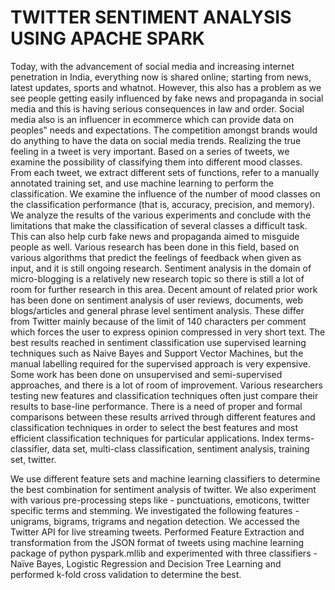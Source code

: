 # TWITTER SENTIMENT ANALYSIS USING APACHE SPARK
Today, with the advancement of social media and increasing internet penetration in India, everything now is shared online; starting from news, latest updates, sports and whatnot. However, this also has a problem as we see people getting easily influenced by fake news and propaganda in social media and this is having serious consequences in law and order. Social media also is an influencer in ecommerce which can provide data on peoples‟ needs and expectations. The competition amongst brands would do anything to have the data on social media trends. Realizing the true feeling in a tweet is very important. Based on a series of tweets, we examine the possibility of classifying them into different mood classes. From each tweet, we extract different sets of functions, refer to a manually annotated training set, and use machine learning to perform the classification. We examine the influence of the number of mood classes on the classification performance (that is, accuracy, precision, and memory). We analyze the results of the various experiments and conclude with the limitations that make the classification of several classes a difficult task. This can also help curb fake news and propaganda aimed to misguide people as well. Various research has been done in this field, based on various algorithms that predict the feelings of feedback when given as input, and it is still ongoing research.  Sentiment analysis in the domain of micro-blogging is a relatively new research topic so there is still a lot of room for further research in this area. Decent amount of related prior work has been done on sentiment analysis of user reviews, documents, web blogs/articles and general phrase level sentiment analysis. These differ from Twitter mainly because of the limit of 140 characters per comment which forces the user to express opinion compressed in very short text. The best results reached in sentiment classification use supervised learning techniques such as Naive Bayes and Support Vector Machines, but the manual labelling required for the supervised approach is very expensive. Some work has been done on unsupervised and semi-supervised approaches, and there is a lot of room of improvement. Various researchers testing new features and classification techniques often just compare their results to base-line performance. There is a need of proper and formal comparisons between these results arrived through different features and classification techniques in order to select the best features and most efficient classification techniques for particular applications. Index terms- classifier, data set, multi-class classification, sentiment analysis, training set, twitter.

We use different feature sets and machine learning classifiers to determine the best combination for sentiment analysis of twitter. We also experiment with various pre-processing steps like - punctuations, emoticons, twitter specific terms and stemming. We investigated the following features - unigrams, bigrams, trigrams and negation detection. 
We accessed the Twitter API for live streaming tweets. Performed Feature Extraction and transformation from the JSON format of tweets using machine learning package of python pyspark.mllib and experimented with three classifiers -Naïve Bayes, Logistic Regression and Decision Tree Learning and performed k-fold cross validation to determine the best.

